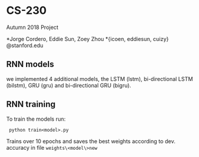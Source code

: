 # CS-230

Autumn 2018 Project

*Jorge Cordero, Eddie Sun, Zoey Zhou 
*{icoen, eddiesun, cuizy} @stanford.edu

<h2>RNN models</h2>

we implemented 4 additional models, the LSTM (lstm), bi-directional LSTM (bilstm), GRU (gru) and bi-directional GRU (bigru). 

<h2>RNN training</h2>
 
 To train the models run:

<code> python train\<model\>.py </code> 

Trains over 10 epochs and saves the best weights according to dev. accuracy in file `weights\<model\>new`

